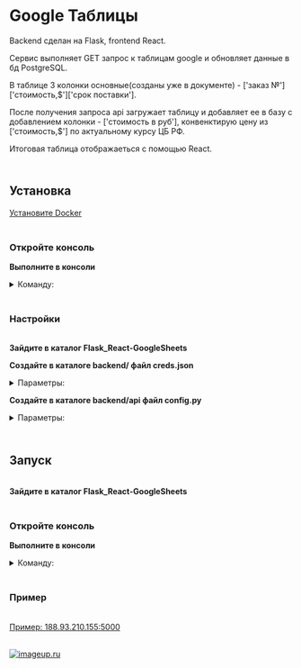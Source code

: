 # Google Таблицы
Backend сделан на Flask, frontend React.

Сервис выполняет GET запрос к таблицам google и обновляет данные в бд PostgreSQL.

В таблице 3 колонки основные(созданы уже в документе) - ['заказ №']['стоимость,$']['срок поставки'].

После получения запроса api загружает таблицу и добавляет ее в базу с добавлением колонки - ['стоимость в руб'], конвенктирую цену из ['стоимость,$'] по актуальному курсу ЦБ РФ.

Итоговая таблица отображаеться с помощью React.

## <br><b>Установка</b>

[Установите Docker](https://www.docker.com/products/docker-desktop/)

### <br><b>Откройте консоль</b>

<b>Выполните в консоли</b>             
    <details><summary> Команду: </summary>
```
git clone https://github.com/IgV52/Flask_React-GoogleSheets.git
```
</details>

### <br><b>Настройки</b>

<br><b>Зайдите в каталог Flask_React-GoogleSheets</b>

<b>Создайте в каталоге backend/ файл creds.json</b>             
    <details><summary> Параметры: </summary>

```
Скопируйте данные полученного от Google сервисного ключа в файл creds.json

```
</details>

<b>Создайте в каталоге backend/api файл config.py</b>             
    <details><summary> Параметры: </summary>
```
SQLALCHEMY_DATABASE_URI = 'адрес вашей базы данных'
SPREADSHEET_ID = 'номер документа'
SQLALCHEMY_TRACK_MODIFICATIONS = False
JSON_AS_ASCII = False
JSON_SORT_KEYS = False
```
</details>

## <br><b>Запуск</b>

<br><b>Зайдите в каталог Flask_React-GoogleSheets</b>

### <br><b>Откройте консоль</b>

<b>Выполните в консоли</b>             
    <details><summary> Команду: </summary>
```
docker-compose up --build
```
</details>

### <br><b>Пример</b>

<br>[Пример: 188.93.210.155:5000](http://188.93.210.155:5000/)

<br>[![imageup.ru](https://imageup.ru/img255/3945120/google_table.png)](https://imageup.ru/img255/3945120/google_table.png.html)
